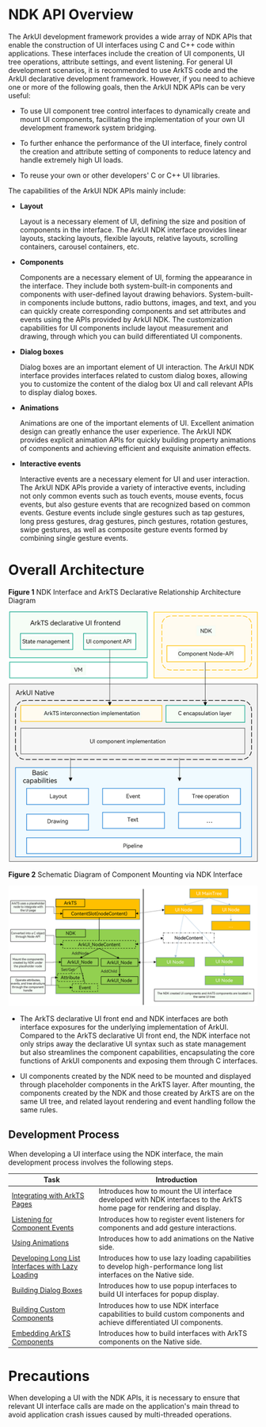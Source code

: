 # NDK API Overview

The ArkUI development framework provides a wide array of NDK APIs that enable the construction of UI interfaces using C and C++ code within applications. These interfaces include the creation of UI components, UI tree operations, attribute settings, and event listening. For general UI development scenarios, it is recommended to use ArkTS code and the ArkUI declarative development framework. However, if you need to achieve one or more of the following goals, then the ArkUI NDK APIs can be very useful:

- To use UI component tree control interfaces to dynamically create and mount UI components, facilitating the implementation of your own UI development framework system bridging.

- To further enhance the performance of the UI interface, finely control the creation and attribute setting of components to reduce latency and handle extremely high UI loads.

- To reuse your own or other developers' C or C++ UI libraries.

The capabilities of the ArkUI NDK APIs mainly include:

- **Layout**

  Layout is a necessary element of UI, defining the size and position of components in the interface. The ArkUI NDK interface provides linear layouts, stacking layouts, flexible layouts, relative layouts, scrolling containers, carousel containers, etc.

- **Components**

  Components are a necessary element of UI, forming the appearance in the interface. They include both system-built-in components and components with user-defined layout drawing behaviors. System-built-in components include buttons, radio buttons, images, and text, and you can quickly create corresponding components and set attributes and events using the APIs provided by ArkUI NDK. The customization capabilities for UI components include layout measurement and drawing, through which you can build differentiated UI components.

- **Dialog boxes**

  Dialog boxes are an important element of UI  interaction. The ArkUI NDK interface provides interfaces related to custom dialog boxes, allowing you to customize the content of the dialog box UI  and call relevant APIs to display dialog boxes.

- **Animations**

  Animations are one of the important elements of UI. Excellent animation design can greatly enhance the user experience. The ArkUI NDK provides explicit animation APIs for quickly building property animations of components and achieving efficient and exquisite animation effects.

- **Interactive events**

  Interactive events are a necessary element for UI and user interaction. The ArkUI NDK APIs provide a variety of interactive events, including not only common events such as touch events, mouse events, focus events, but also gesture events that are recognized based on common events. Gesture events include single gestures such as tap gestures, long press gestures, drag gestures, pinch gestures, rotation gestures, swipe gestures, as well as composite gesture events formed by combining single gesture events.



# Overall Architecture

**Figure 1** NDK Interface and ArkTS Declarative Relationship Architecture Diagram

![en-us_image_0000001923986433](figures/en-us_image_0000001923986433.png)

**Figure 2** Schematic Diagram of Component Mounting via NDK Interface

![NDK Access](figures/ndk_access.png)

- The ArkTS declarative UI front end and NDK interfaces are both interface exposures for the underlying implementation of ArkUI. Compared to the ArkTS declarative UI front end, the NDK interface not only strips away the declarative UI syntax such as state management but also streamlines the component capabilities, encapsulating the core functions of ArkUI components and exposing them through C interfaces.

- UI components created by the NDK need to be mounted and displayed through placeholder components in the ArkTS layer. After mounting, the components created by the NDK and those created by ArkTS are on the same UI tree, and related layout rendering and event handling follow the same rules.

## Development Process

When developing a UI interface using the NDK interface, the main development process involves the following steps.

| Task | Introduction |
| -------- | -------- |
| [Integrating with ArkTS Pages](ndk-access-the-arkts-page.md) | Introduces how to mount the UI interface developed with NDK interfaces to the ArkTS home page for rendering and display. |
| [Listening for Component Events](ndk-listen-to-component-events.md) | Introduces how to register event listeners for components and add gesture interactions. |
| [Using Animations](ndk-use-animation.md) | Introduces how to add animations on the Native side. |
| [Developing Long List Interfaces with Lazy Loading](ndk-loading-long-list.md) | Introduces how to use lazy loading capabilities to develop high-performance long list interfaces on the Native side. |
| [Building Dialog Boxes](ndk-build-pop-up-window.md) | Introduces how to use popup interfaces to build UI interfaces for popup display. |
| [Building Custom Components](ndk-build-custom-components.md) | Introduces how to use NDK interface capabilities to build custom components and achieve differentiated UI components. |
| [Embedding ArkTS Components](ndk-embed-arkts-components.md) | Introduces how to build interfaces with ArkTS components on the Native side. |

# Precautions

When developing a UI with the NDK APIs, it is necessary to ensure that relevant UI interface calls are made on the application's main thread to avoid application crash issues caused by multi-threaded operations.
